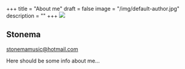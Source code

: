 +++
title = "About me"
draft = false
image = "/img/default-author.jpg"
description = ""
+++
![](/img/default-author.jpg)

## Stonema

stonemamusic@hotmail.com

Here should be some info about me...